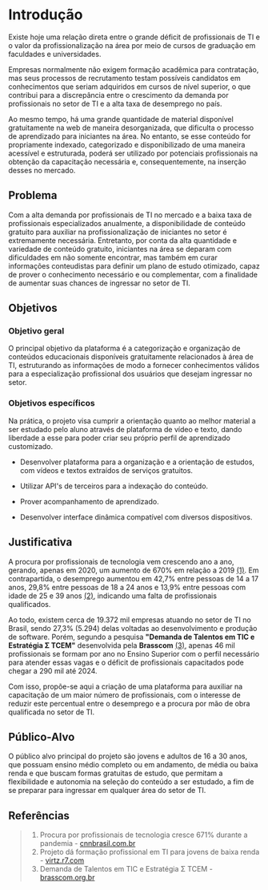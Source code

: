 # Introdução

Existe hoje uma relação direta entre o grande déficit de profissionais de TI e o valor da profissionalização na área por meio de cursos de graduação em faculdades e universidades.

Empresas normalmente não exigem formação acadêmica para contratação, mas seus processos de recrutamento testam possíveis candidatos em conhecimentos que seriam adquiridos em cursos de nível superior, o que contribui para a discrepância entre o crescimento da demanda por profissionais no setor de TI e a alta taxa de desemprego no país.

Ao mesmo tempo, há uma grande quantidade de material disponível gratuitamente na web de maneira desorganizada, que dificulta o processo de aprendizado para iniciantes na área. No entanto, se esse conteúdo for propriamente indexado, categorizado e disponibilizado de uma maneira acessível e estruturada, poderá ser utilizado por potenciais profissionais na obtenção da capacitação necessária e, consequentemente, na inserção desses no mercado.

## Problema

Com a alta demanda por profissionais de TI no mercado e a baixa taxa de profissionais especializados anualmente, a disponibilidade de conteúdo gratuito para auxiliar na profissionalização de iniciantes no setor é extremamente necessária. Entretanto, por conta da alta quantidade e variedade de conteúdo gratuito, iniciantes na área se deparam com dificuldades em não somente encontrar, mas também em curar informações conteudistas para definir um plano de estudo otimizado, capaz de prover o conhecimento necessário e ou complementar, com a finalidade de aumentar suas chances de ingressar no setor de TI.

## Objetivos

### Objetivo geral

O principal objetivo da plataforma é a categorização e organização de conteúdos educacionais disponíveis gratuitamente relacionados à área de TI, estruturando as informações de modo a fornecer conhecimentos válidos para a especialização profissional dos usuários que desejam ingressar no setor.

### Objetivos específicos

Na prática, o projeto visa cumprir a orientação quanto ao melhor material a ser estudado pelo aluno através de plataforma de vídeo e texto, dando liberdade a esse para poder criar seu próprio perfil de aprendizado customizado.

-   Desenvolver plataforma para a organização e a orientação de estudos, com vídeos e textos extraídos de serviços gratuitos.

-   Utilizar API's de terceiros para a indexação do conteúdo.

-   Prover acompanhamento de aprendizado.

-   Desenvolver interface dinâmica compatível com diversos dispositivos.

## Justificativa

A procura por profissionais de tecnologia vem crescendo ano a ano, gerando, apenas em 2020, um aumento de 670% em relação a 2019 [(1)](#referências). Em contrapartida, o desemprego aumentou em 42,7% entre pessoas de 14 a 17 anos, 29,8% entre pessoas de 18 a 24 anos e 13,9% entre pessoas com idade de 25 e 39 anos [(2)](#referências), indicando uma falta de profissionais qualificados.

Ao todo, existem cerca de 19.372 mil empresas atuando no setor de TI no Brasil, sendo 27,3% (5.294) delas voltadas ao desenvolvimento e produção de software. Porém, segundo a pesquisa **"Demanda de Talentos em TIC e Estratégia Σ TCEM"** desenvolvida pela **Brasscom** [(3)](#referências), apenas 46 mil profissionais se formam por ano no Ensino Superior com o perfil necessário para atender essas vagas e o déficit de profissionais capacitados pode chegar a 290 mil até 2024.

Com isso, propõe-se aqui a criação de uma plataforma para auxiliar na capacitação de um maior número de profissionais, com o interesse de reduzir este percentual entre o desemprego e a procura por mão de obra qualificada no setor de TI.

## Público-Alvo

O público alvo principal do projeto são jovens e adultos de 16 a 30 anos, que possuam ensino médio completo ou em andamento, de média ou baixa renda e que buscam formas gratuitas de estudo, que permitam a flexibilidade e autonomia na seleção do conteúdo a ser estudado, a fim de se preparar para ingressar em qualquer área do setor de TI.

## Referências

> 1. Procura por profissionais de tecnologia cresce 671% durante a pandemia - [cnnbrasil.com.br](https://www.cnnbrasil.com.br/business/procura-por-profissionais-de-tecnologia-cresce-671-durante-a-pandemia/)
> 2. Projeto dá formação profissional em TI para jovens de baixa renda - [virtz.r7.com](https://virtz.r7.com/projeto-da-formacao-profissional-em-ti-para-jovens-de-baixa-renda-01072021)
> 3. Demanda de Talentos em TIC e Estratégia Σ TCEM - [brasscom.org.br](https://brasscom.org.br/pdfs/demanda-de-talentos-em-tic-e-estrategia-tcem/)
